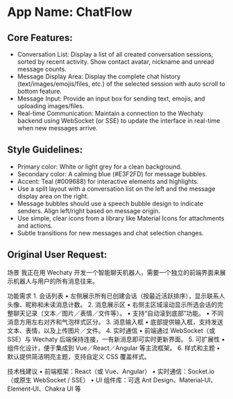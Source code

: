 # **App Name**: ChatFlow

## Core Features:

- Conversation List: Display a list of all created conversation sessions, sorted by recent activity. Show contact avatar, nickname and unread message counts.
- Message Display Area: Display the complete chat history (text/images/emojis/files, etc.) of the selected session with auto scroll to bottom feature.
- Message Input: Provide an input box for sending text, emojis, and uploading images/files.
- Real-time Communication: Maintain a connection to the Wechaty backend using WebSocket (or SSE) to update the interface in real-time when new messages arrive.

## Style Guidelines:

- Primary color: White or light grey for a clean background.
- Secondary color: A calming blue (#E3F2FD) for message bubbles.
- Accent: Teal (#009688) for interactive elements and highlights.
- Use a split layout with a conversation list on the left and the message display area on the right.
- Message bubbles should use a speech bubble design to indicate senders. Align left/right based on message origin.
- Use simple, clear icons from a library like Material Icons for attachments and actions.
- Subtle transitions for new messages and chat selection changes.

## Original User Request:
场景
我正在用 Wechaty 开发一个智能聊天机器人，需要一个独立的前端界面来展示机器人与用户的所有消息往来。

功能需求
	1.	会话列表
	•	左侧展示所有已创建会话（按最近活跃排序），显示联系人头像、昵称和未读消息计数。
	2.	消息展示区
	•	右侧主区域滚动显示所选会话的完整聊天记录（文本／图片／表情／文件等）。
	•	支持“自动滚到底部”功能。
	•	不同消息方用左右对齐和气泡样式区分。
	3.	消息输入框
	•	底部提供输入框，支持发送文本、表情，以及上传图片／文件。
	4.	实时通信
	•	前端通过 WebSocket（或 SSE）与 Wechaty 后端保持连接，一有新消息即可实时更新界面。
	5.	可扩展性
	•	组件化设计，便于集成到 Vue／React／Angular 等主流框架。
	6.	样式和主题
	•	默认提供简洁明亮主题，支持自定义 CSS 覆盖样式。

技术栈建议
	•	前端框架：React（或 Vue、Angular）
	•	实时通信：Socket.io（或原生 WebSocket / SSE）
	•	UI 组件库：可选 Ant Design、Material‑UI、Element‑UI、Chakra UI 等
  
